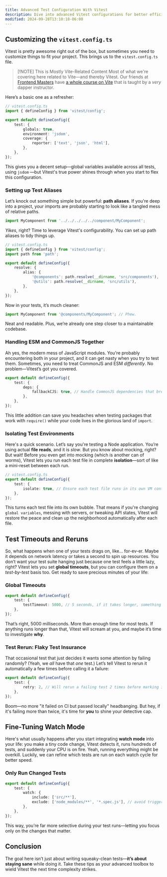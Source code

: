 ```yaml
---
title: Advanced Test Configuration With Vitest
description: Dive into advanced Vitest configurations for better efficiency.
modified: 2024-09-28T13:10:18-06:00
---
```


## Customizing the `vitest.config.ts`

Vitest is pretty awesome right out of the box, but sometimes you need to customize things to fit your project. This brings us to the `vitest.config.ts` file.

> \[!NOTE] This is Mostly Vite-Related Content
> Most of what we're covering here related to Vite—and thereby Vitest. Our friends at [Frontend Masters](https://frontendmasters.com) have [a whole course on Vite](https://frontendmasters.com/courses/vite/) that is taught by a _very_ dapper instructor.

Here’s a basic one as a refresher:

```ts
// vitest.config.ts
import { defineConfig } from 'vitest/config';

export default defineConfig({
	test: {
		globals: true,
		environment: 'jsdom',
		coverage: {
			reporter: ['text', 'json', 'html'],
		},
	},
});
```

This gives you a decent setup—global variables available across all tests, using `jsdom` —but Vitest's true power shines through when you start to flex this configuration.

### Setting up Test Aliases

Let’s knock out something simple but powerful: **path aliases**. If you're deep into a project, your imports are probably starting to look like a tangled mess of relative paths.

```ts
import MyComponent from '../../../../../component/MyComponent';
```

_Yikes_, right? Time to leverage Vitest's configurability. You can set up path aliases to tidy things up.

```ts
// vitest.config.ts
import { defineConfig } from 'vitest/config';
import path from 'path';

export default defineConfig({
	resolve: {
		alias: {
			'@components': path.resolve(__dirname, 'src/components'),
			'@utils': path.resolve(__dirname, 'src/utils'),
		},
	},
});
```

Now in your tests, it’s much cleaner:

```ts
import MyComponent from '@components/MyComponent'; // Phew.
```

Neat and readable. Plus, we’re already one step closer to a maintainable codebase.

### Handling ESM and CommonJS Together

Ah yes, the modern mess of JavaScript modules. You're probably encountering both in your project, and it can get nasty when you try to test them. Sometimes, you need to treat CommonJS and ESM _differently_. No problem—Vitest’s got you covered.

```ts
export default defineConfig({
	test: {
		deps: {
			fallbackCJS: true, // Handle CommonJS dependencies that break ESM resolution
		},
	},
});
```

This little addition can save you headaches when testing packages that work with `require()` while your code lives in the glorious land of `import`.

### Isolating Test Environments

Here's a quick scenario. Let’s say you're testing a Node application. You’re using actual **file reads**, and it is _slow_. But you know about mocking, right? But wait! Before you even get into mocking (which is another can of worms), Vitest lets you run each test file in complete **isolation**—sort of like a mini-reset between each run.

```ts
// vitest.config.ts
export default defineConfig({
	test: {
		isolate: true, // Ensure each test file runs in its own VM context
	},
});
```

This turns each test file into its own bubble. That means if you're changing `global variables`, messing with servers, or tweaking API states, Vitest will restore the peace and clean up the neighborhood automatically after each file.

## Test Timeouts and Reruns

So, what happens when one of your tests drags on, like… for-ev-er. Maybe it depends on network latency or takes a second to spin up resources. You don’t want your test suite hanging just because one test feels a little lazy, right? Vitest lets you set **global timeouts**, but you can configure them on a _test-by-test_ basis too. Get ready to save precious minutes of your life:

### Global Timeouts

```ts
export default defineConfig({
	test: {
		testTimeout: 5000, // 5 seconds, if it takes longer, something is wrong.
	},
});
```

That’s right, 5000 milliseconds. More than enough time for most tests. If anything runs longer than that, Vitest will scream at you, and maybe it’s time to investigate **why**.

### Test Rerun: Flaky Test Insurance

That occasional test that just decides it wants some attention by failing randomly? (Yeah, we _all_ have that _one_ test.) Let’s tell Vitest to rerun it automatically a few times before calling it a failure:

```ts
export default defineConfig({
	test: {
		retry: 2, // Will rerun a failing test 2 times before marking it as failed
	},
});
```

Boom—no more "it failed on CI but passed locally" headbanging. But hey, if it's failing more than twice, it's time for **you** to shine your detective cap.

## Fine-Tuning Watch Mode

Here's what usually happens after you start integrating **watch mode** into your life: you make a tiny code change, Vitest detects it, runs hundreds of tests, and suddenly your CPU is on fire. Yeah, running everything might be overkill. Luckily, we can refine which tests are run on each watch cycle for better speed.

### Only Run Changed Tests

```ts
export default defineConfig({
	test: {
		watch: {
			include: ['src/**'],
			exclude: ['node_modules/**', '*.spec.js'], // avoid triggering for these
		},
	},
});
```

This way, you're far more selective during your test runs—letting you focus only on the changes that matter.

## Conclusion

The goal here isn’t just about writing squeaky-clean tests—**it’s about staying sane** while doing it. Take these tips as your advanced toolbox to wield Vitest the next time complexity strikes.
